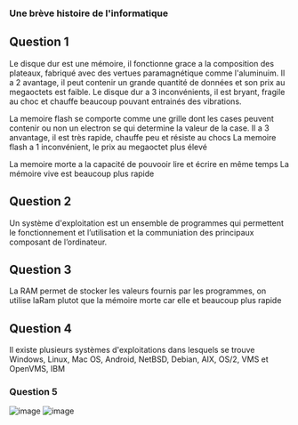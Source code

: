<!---
Hugomorquin/Hugomorquin is a ✨ special ✨ repository because its `README.md` (this file) appears on your GitHub profile.
You can click the Preview link to take a look at your changes.
--->
### Une brève histoire de l'informatique

## Question 1
Le disque dur est une mémoire, il fonctionne grace a la composition des plateaux, fabriqué avec des vertues paramagnétique comme l'aluminuim. 
Il a 2 avantage, il peut contenir un grande quantité de données et son prix au megaoctets est faible. 
Le disque dur a 3 inconvénients, il est bryant, fragile au choc et chauffe beaucoup pouvant entrainés des vibrations.

La memoire flash se comporte comme une grille dont les cases peuvent contenir ou non un electron se qui determine la valeur de la case. 
Il a 3 anvantage, il est très rapide, chauffe peu et résiste au chocs 
La memoire flash a 1 inconvénient, le prix au megaoctet plus élevé

La memoire morte a la capacité de pouvooir lire et écrire en même temps
La mémoire vive est beaucoup plus rapide


## Question 2
Un système d'exploitation est un ensemble de programmes qui permettent le fonctionnement et l’utilisation et la communiation des principaux composant de l’ordinateur.

## Question 3
La RAM permet de stocker les valeurs fournis par les programmes, on utilise laRam plutot que la mémoire morte car elle et beaucoup plus rapide

## Question 4
Il existe plusieurs systèmes d'exploitations dans lesquels se trouve Windows, Linux, Mac OS, Android, NetBSD, Debian, AIX, OS/2, VMS et OpenVMS, IBM

### Question 5
![image](https://user-images.githubusercontent.com/112874218/188563192-9badc258-99c0-493d-9149-99bed4e0e4f3.png)
![image](https://user-images.githubusercontent.com/112874218/188563300-926c7e8d-47de-48aa-9fbb-443f316151eb.png)

